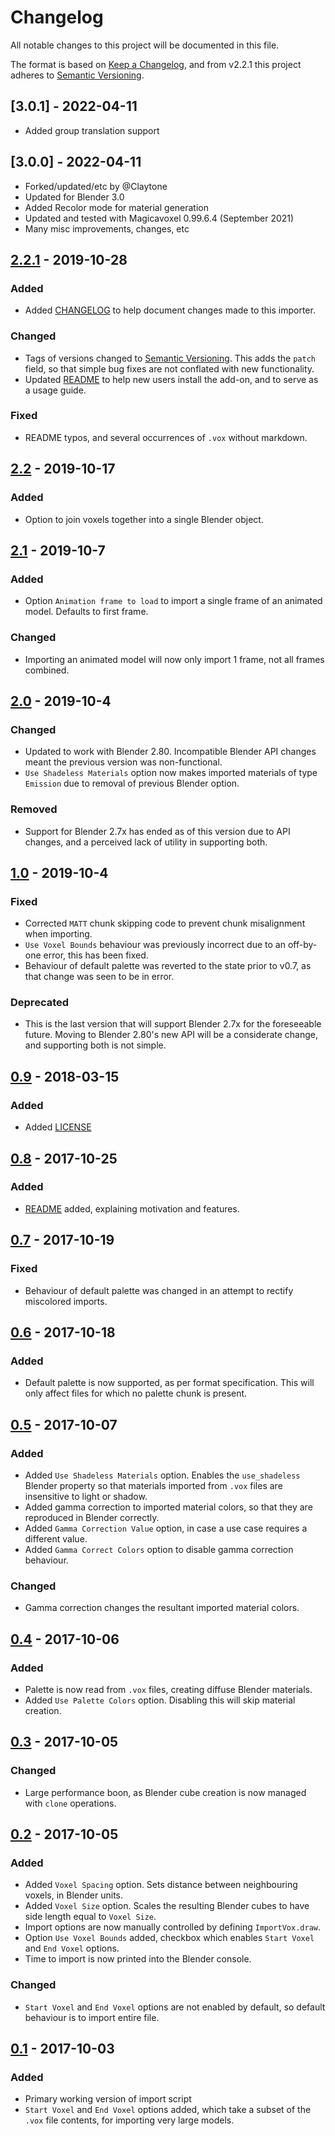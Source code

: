 # Changelog
All notable changes to this project will be documented in this file.

The format is based on [Keep a Changelog](https://keepachangelog.com/en/1.0.0/),
and from v2.2.1 this project adheres to [Semantic Versioning](https://semver.org/spec/v2.0.0.html).

## [3.0.1] - 2022-04-11
- Added group translation support

## [3.0.0] - 2022-04-11
- Forked/updated/etc by @Claytone
- Updated for Blender 3.0
- Added Recolor mode for material generation
- Updated and tested with Magicavoxel 0.99.6.4 (September 2021)
- Many misc improvements, changes, etc

## [2.2.1] - 2019-10-28
### Added
- Added [CHANGELOG](CHANGELOG.md) to help document changes made to this importer.

### Changed
- Tags of versions changed to [Semantic Versioning](https://semver.org/). This adds the `patch` field, so that simple bug fixes are not conflated with new functionality.
- Updated [README](README.md) to help new users install the add-on, and to serve as a usage guide.

### Fixed
- README typos, and several occurrences of `.vox` without markdown.


## [2.2] - 2019-10-17
### Added
- Option to join voxels together into a single Blender object.


## [2.1] - 2019-10-7
### Added
- Option `Animation frame to load` to import a single frame of an animated model. Defaults to first frame.

### Changed
- Importing an animated model will now only import 1 frame, not all frames combined.


## [2.0] - 2019-10-4
### Changed
- Updated to work with Blender 2.80. Incompatible Blender API changes meant the previous version was non-functional.
- `Use Shadeless Materials` option now makes imported materials of type `Emission` due to removal of previous Blender option.

### Removed
- Support for Blender 2.7x has ended as of this version due to API changes, and a perceived lack of utility in supporting both.


## [1.0] - 2019-10-4
### Fixed
- Corrected `MATT` chunk skipping code to prevent chunk misalignment when importing.
- `Use Voxel Bounds` behaviour was previously incorrect due to an off-by-one error, this has been fixed.
- Behaviour of default palette was reverted to the state prior to v0.7, as that change was seen to be in error.

### Deprecated
- This is the last version that will support Blender 2.7x for the foreseeable future. Moving to Blender 2.80's new API will be a considerate change, and supporting both is not simple.


## [0.9] - 2018-03-15
### Added
- Added [LICENSE](LICENSE)


## [0.8] - 2017-10-25
### Added
- [README](README.md) added, explaining motivation and features.


## [0.7] - 2017-10-19
### Fixed
- Behaviour of default palette was changed in an attempt to rectify miscolored imports.


## [0.6] - 2017-10-18
### Added
- Default palette is now supported, as per format specification. This will only affect files for which no palette chunk is present.


## [0.5] - 2017-10-07
### Added
- Added `Use Shadeless Materials` option. Enables the `use_shadeless` Blender property so that materials imported from `.vox` files are insensitive to light or shadow.
- Added gamma correction to imported material colors, so that they are reproduced in Blender correctly.
- Added `Gamma Correction Value` option, in case a use case requires a different value.
- Added `Gamma Correct Colors` option to disable gamma correction behaviour.

### Changed
- Gamma correction changes the resultant imported material colors.


## [0.4] - 2017-10-06
### Added
- Palette is now read from `.vox` files, creating diffuse Blender materials.
- Added `Use Palette Colors` option. Disabling this will skip material creation.


## [0.3] - 2017-10-05
### Changed
- Large performance boon, as Blender cube creation is now managed with `clone` operations.


## [0.2] - 2017-10-05
### Added
- Added `Voxel Spacing` option. Sets distance between neighbouring voxels, in Blender units.
- Added `Voxel Size` option. Scales the resulting Blender cubes to have side length equal to `Voxel Size`.
- Import options are now manually controlled by defining `ImportVox.draw`.
- Option `Use Voxel Bounds` added, checkbox which enables `Start Voxel` and `End Voxel` options.
- Time to import is now printed into the Blender console.

### Changed
- `Start Voxel` and `End Voxel` options are not enabled by default, so default behaviour is to import entire file.


## [0.1] - 2017-10-03
### Added
- Primary working version of import script
- `Start Voxel` and `End Voxel` options added, which take a subset of the `.vox` file contents, for importing very large models.


[Unreleased]: https://github.com/olivierlacan/keep-a-changelog/compare/v2.2.1...HEAD
[2.2.1]: https://github.com/RichysHub/MagicaVoxel-VOX-importer/compare/v2.2...v2.2.1
[2.2]: https://github.com/RichysHub/MagicaVoxel-VOX-importer/compare/v2.1...v2.2
[2.1]: https://github.com/RichysHub/MagicaVoxel-VOX-importer/compare/v2.0...v2.1
[2.0]: https://github.com/RichysHub/MagicaVoxel-VOX-importer/compare/v1.0...v2.0
[1.0]: https://github.com/RichysHub/MagicaVoxel-VOX-importer/compare/v0.9...v1.0
[0.9]: https://github.com/RichysHub/MagicaVoxel-VOX-importer/compare/v0.8...v0.9
[0.8]: https://github.com/RichysHub/MagicaVoxel-VOX-importer/compare/v0.7...v0.8
[0.7]: https://github.com/RichysHub/MagicaVoxel-VOX-importer/compare/v0.6...v0.7
[0.6]: https://github.com/RichysHub/MagicaVoxel-VOX-importer/compare/v0.5...v0.6
[0.5]: https://github.com/RichysHub/MagicaVoxel-VOX-importer/compare/v0.4...v0.5
[0.4]: https://github.com/RichysHub/MagicaVoxel-VOX-importer/compare/v0.3...v0.4
[0.3]: https://github.com/RichysHub/MagicaVoxel-VOX-importer/compare/v0.2...v0.3
[0.2]: https://github.com/RichysHub/MagicaVoxel-VOX-importer/compare/v0.1...v0.2
[0.1]: https://github.com/RichysHub/MagicaVoxel-VOX-importer/releases/tag/v0.1

